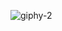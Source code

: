 ![giphy-2](https://user-images.githubusercontent.com/53597131/137432384-ceb019d9-366e-4c63-9057-4ebba42a0bc8.gif)
